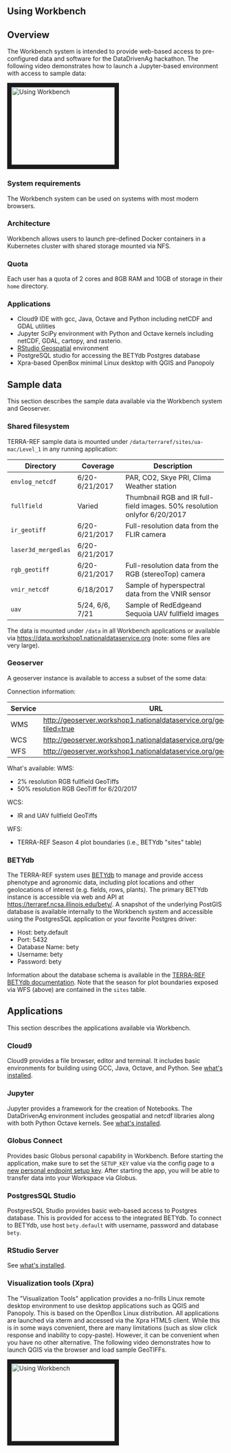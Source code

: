 ## Using Workbench

## Overview

The Workbench system is intended to provide web-based access to pre-configured data and software for the DataDrivenAg hackathon. The following video demonstrates how to launch a Jupyter-based environment with access to sample data:

<a href="http://www.youtube.com/watch?feature=player_embedded&v=eUTT-VL1LGQ" target="_blank"><img src="http://img.youtube.com/vi/eUTT-VL1LGQ/0.jpg"  alt="Using Workbench" width="240" height="180" border="10" /></a>

### System requirements
The Workbench system can be used on systems with most modern browsers. 

### Architecture
Workbench allows users to launch pre-defined Docker containers in a Kubernetes cluster with shared storage mounted via NFS.

### Quota
Each user has a quota of 2 cores and 8GB RAM and 10GB of storage in their `home` directory.

### Applications

* Cloud9 IDE with gcc, Java, Octave and Python including netCDF and GDAL utilities
* Jupyter SciPy environment with Python and Octave kernels including netCDF, GDAL, cartopy, and rasterio.
* [RStudio Geospatial](https://github.com/rocker-org/geospatial) environment
* PostgreSQL studio for accessing the BETYdb Postgres database
* Xpra-based OpenBox minimal Linux desktop with QGIS and Panopoly

## Sample data

This section describes the sample data available via the Workbench system and Geoserver.

### Shared filesystem
TERRA-REF sample data is mounted under `/data/terraref/sites/ua-mac/Level_1` in any running application:

Directory | Coverage | Description 
--- | --- | ---
`envlog_netcdf` | 6/20-6/21/2017 | PAR, CO2, Skye PRI, Clima Weather station 
`fullfield`|  Varied | Thumbnail RGB and IR full-field images. 50% resolution onlyfor 6/20/2017 
`ir_geotiff`| 6/20-6/21/2017 |  Full-resolution data from the FLIR camera
`laser3d_mergedlas`| 6/20-6/21/2017 | 
`rgb_geotiff`| 6/20-6/21/2017 | Full-resolution data from the RGB (stereoTop) camera
`vnir_netcdf`| 6/18/2017 |  Sample of hyperspectral data from the VNIR sensor
`uav` | 5/24, 6/6, 7/21 | Sample of RedEdgeand Sequoia UAV fullfield images

The data is mounted under `/data` in all Workbench applications or available via https://data.workshop1.nationaldataservice.org (note: some files are very large).

### Geoserver
A geoserver instance is available to access a subset of the some data:

Connection information:

Service | URL
--- | ---
WMS | http://geoserver.workshop1.nationaldataservice.org/geoserver/wms?tiled=true
WCS | http://geoserver.workshop1.nationaldataservice.org/geoserver/wcs
WFS | http://geoserver.workshop1.nationaldataservice.org/geoserver/wfs

What's available:
WMS:
* 2% resolution RGB fullfield GeoTiffs
* 50% resolution RGB GeoTiff for 6/20/2017

WCS:
* IR and UAV fullfield GeoTiffs

WFS:
* TERRA-REF Season 4 plot boundaries (i.e., BETYdb "sites" table)


### BETYdb
The TERRA-REF system uses [BETYdb](https://terraref.gitbooks.io/terraref-documentation/content/user/using-betydb.html) to manage and provide access phenotype and agronomic data, including plot locations and other geolocations of interest (e.g. fields, rows, plants).  The primary BETYdb instance is accessible via web and API at https://terraref.ncsa.illinois.edu/bety/.  A snapshot of the underlying PostGIS database is available internally to the Workbench system and accessible using the PostgresSQL application or your favorite Postgres driver:

* Host: bety.default
* Port: 5432
* Database Name: bety
* Username: bety
* Password: bety

Information about the database schema is available in the [TERRA-REF BETYdb documentation](https://terraref.ncsa.illinois.edu/bety/schemas).  Note that the season for plot boundaries exposed via WFS (above) are contained in the `sites` table.



## Applications

This section describes the applications available via Workbench.

### Cloud9

Cloud9 provides a file browser, editor and terminal. It includes basic environments for building using GCC, Java, Octave, and Python. See [what's installed](https://github.com/craig-willis/toolserver-dockerfiles/blob/datadrivenag/cloud9/Dockerfile). 

### Jupyter

Jupyter provides a framework for the creation of Notebooks.  The DataDrivenAg environment includes geospatial and netcdf libraries along with both Python Octave kernels. See [what's installed](https://github.com/craig-willis/toolserver-dockerfiles/blob/datadrivenag/jupyter/Dockerfile). 

### Globus Connect
Provides basic Globus personal capability in Workbench.  Before starting the application, make sure to set the `SETUP_KEY` value via the config page to a [new personal endpoint setup key](https://www.globus.org/app/endpoints/create-gcp).  After starting the app, you will be able to transfer data into your Workspace via Globus.

### PostgresSQL Studio
PostgresSQL Studio provides basic web-based access to Postgres database. This is provided for access to the integrated BETYdb.  To connect to BETYdb, use host `bety.default` with username, password and database `bety`.

### RStudio Server 
See [what's installed](https://github.com/craig-willis/toolserver-dockerfiles/blob/datadrivenag/rstudio/Dockerfile).


### Visualization tools (Xpra)
The "Visualization Tools" application provides a no-frills Linux remote desktop environment to use desktop applications such as QGIS and Panopoly.  This is based on the OpenBox Linux distribution.  All applications are launched via xterm and accessed via the Xpra HTML5 client.  While this is in some ways convenient, there are many limitations (such as slow click response and inability to copy-paste). However, it can be convenient when you have no other alternative. The following video demonstrates how to launch QGIS via the browser and load sample GeoTIFFs.

<a href="http://www.youtube.com/watch?feature=player_embedded&v=6UYWpS9lzxs" target="_blank"><img src="http://img.youtube.com/vi/6UYWpS9lzxs/0.jpg"  alt="Using Workbench" width="240" height="180" border="10" /></a>




